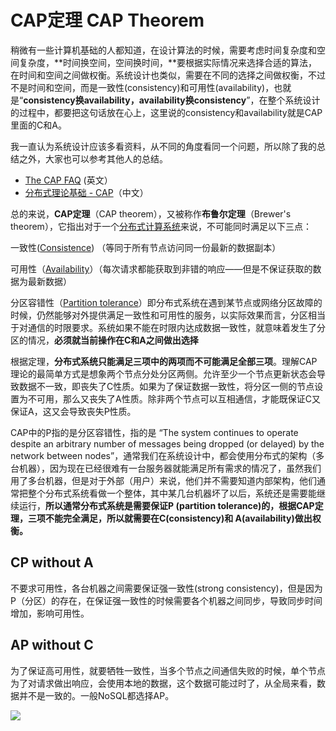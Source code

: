 # CAP定理 CAP Theorem

稍微有一些计算机基础的人都知道，在设计算法的时候，需要考虑时间复杂度和空间复杂度，**时间换空间，空间换时间，**要根据实际情况来选择合适的算法，在时间和空间之间做权衡。系统设计也类似，需要在不同的选择之间做权衡，不过不是时间和空间，而是一致性(consistency)和可用性(availability)，也就是“**consistency换availability，availability换consistency**”，在整个系统设计的过程中，都要把这句话放在心上，这里说的consistency和availability就是CAP里面的C和A。

我一直认为系统设计应该多看资料，从不同的角度看同一个问题，所以除了我的总结之外，大家也可以参考其他人的总结。

* [The CAP FAQ](https://github.com/henryr/cap-faq) (英文）
* [分布式理论基础 - CAP](cap.md)（中文）

总的来说，**CAP定理**（CAP theorem），又被称作**布鲁尔定理**（Brewer's theorem），它指出对于一个[分布式计算系统](https://zh.wikipedia.org/wiki/分布式计算)来说，不可能同时满足以下三点：

一致性([Consistence](https://zh.wikipedia.org/wiki/一致性)) （等同于所有节点访问同一份最新的数据副本）

可用性（[Availability](https://zh.wikipedia.org/wiki/可用性)）（每次请求都能获取到非错的响应——但是不保证获取的数据为最新数据）

分区容错性（[Partition tolerance](https://zh.wikipedia.org/w/index.php?title=Partition_tolerance&action=edit&redlink=1)）即分布式系统在遇到某节点或网络分区故障的时候，仍然能够对外提供满足一致性和可用性的服务，以实际效果而言，分区相当于对通信的时限要求。系统如果不能在时限内达成数据一致性，就意味着发生了分区的情况，**必须就当前操作在C和A之间做出选择**

根据定理，**分布式系统只能满足三项中的两项而不可能满足全部三项**。理解CAP理论的最简单方式是想象两个节点分处分区两侧。允许至少一个节点更新状态会导致数据不一致，即丧失了C性质。如果为了保证数据一致性，将分区一侧的节点设置为不可用，那么又丧失了A性质。除非两个节点可以互相通信，才能既保证C又保证A，这又会导致丧失P性质。

CAP中的P指的是分区容错性，指的是 “The system continues to operate despite an arbitrary number of messages being dropped (or delayed) by the network between nodes”，通常我们在系统设计中，都会使用分布式的架构（多台机器），因为现在已经很难有一台服务器就能满足所有需求的情况了，虽然我们用了多台机器，但是对于外部（用户）来说，他们并不需要知道内部架构，他们通常把整个分布式系统看做一个整体，其中某几台机器坏了以后，系统还是需要能继续运行，**所以通常分布式系统是需要保证P (partition tolerance)的，根据CAP定理，三项不能完全满足，所以就需要在C(consistency)和 A(availability)做出权衡。**

## CP without A

不要求可用性，各台机器之间需要保证强一致性(strong consistency)，但是因为P（分区）的存在，在保证强一致性的时候需要各个机器之间同步，导致同步时间增加，影响可用性。

## AP without C

为了保证高可用性，就要牺牲一致性，当多个节点之间通信失败的时候，单个节点为了对请求做出响应，会使用本地的数据，这个数据可能过时了，从全局来看，数据并不是一致的。一般NoSQL都选择AP。

![](../.gitbook/assets/cap-theorem-technology.png)

